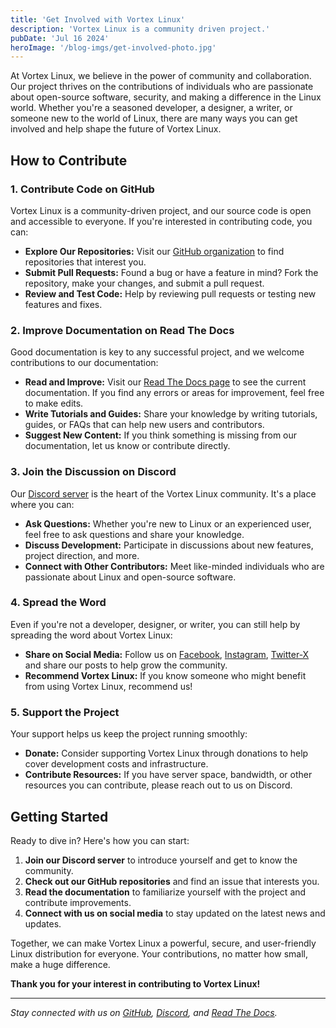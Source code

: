 ```yaml
---
title: 'Get Involved with Vortex Linux'
description: 'Vortex Linux is a community driven project.'
pubDate: 'Jul 16 2024'
heroImage: '/blog-imgs/get-involved-photo.jpg'
---
```


At Vortex Linux, we believe in the power of community and collaboration. Our project thrives on the contributions of individuals who are passionate about open-source software, security, and making a difference in the Linux world. Whether you're a seasoned developer, a designer, a writer, or someone new to the world of Linux, there are many ways you can get involved and help shape the future of Vortex Linux.

## How to Contribute

### 1. Contribute Code on GitHub

Vortex Linux is a community-driven project, and our source code is open and accessible to everyone. If you're interested in contributing code, you can:

- **Explore Our Repositories:** Visit our [GitHub organization](https://github.com/Vortex-Linux/) to find repositories that interest you.
- **Submit Pull Requests:** Found a bug or have a feature in mind? Fork the repository, make your changes, and submit a pull request.
- **Review and Test Code:** Help by reviewing pull requests or testing new features and fixes.

### 2. Improve Documentation on Read The Docs

Good documentation is key to any successful project, and we welcome contributions to our documentation:

- **Read and Improve:** Visit our [Read The Docs page](https://vortexlinux.readthedocs.io/en/latest/) to see the current documentation. If you find any errors or areas for improvement, feel free to make edits.
- **Write Tutorials and Guides:** Share your knowledge by writing tutorials, guides, or FAQs that can help new users and contributors.
- **Suggest New Content:** If you think something is missing from our documentation, let us know or contribute directly.

### 3. Join the Discussion on Discord

Our [Discord server](https://discord.gg/MsF24qUA5y) is the heart of the Vortex Linux community. It's a place where you can:

- **Ask Questions:** Whether you're new to Linux or an experienced user, feel free to ask questions and share your knowledge.
- **Discuss Development:** Participate in discussions about new features, project direction, and more.
- **Connect with Other Contributors:** Meet like-minded individuals who are passionate about Linux and open-source software.

### 4. Spread the Word

Even if you're not a developer, designer, or writer, you can still help by spreading the word about Vortex Linux:

- **Share on Social Media:** Follow us on [Facebook](https://facebook.com/vortexlinux), [Instagram](https://instagram.com/vortexlinux), [Twitter-X](https://twitter.com/vortexlinux) and share our posts to help grow the community.
- **Recommend Vortex Linux:** If you know someone who might benefit from using Vortex Linux, recommend us!

### 5. Support the Project

Your support helps us keep the project running smoothly:

- **Donate:** Consider supporting Vortex Linux through donations to help cover development costs and infrastructure.
- **Contribute Resources:** If you have server space, bandwidth, or other resources you can contribute, please reach out to us on Discord.

## Getting Started

Ready to dive in? Here's how you can start:

1. **Join our Discord server** to introduce yourself and get to know the community.
2. **Check out our GitHub repositories** and find an issue that interests you.
3. **Read the documentation** to familiarize yourself with the project and contribute improvements.
4. **Connect with us on social media** to stay updated on the latest news and updates.

Together, we can make Vortex Linux a powerful, secure, and user-friendly Linux distribution for everyone. Your contributions, no matter how small, make a huge difference.

**Thank you for your interest in contributing to Vortex Linux!**

---

*Stay connected with us on [GitHub](https://github.com/Vortex-Linux/), [Discord](https://discord.gg/MsF24qUA5y), and [Read The Docs](https://vortexlinux.readthedocs.io/en/latest/).*
